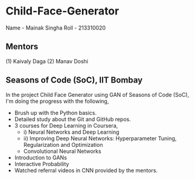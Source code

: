 # Child-Face-Generator
Name - Mainak Singha
Roll - 213310020

## Mentors 
(1) Kaivaly Daga
(2) Manav Doshi

## Seasons of Code (SoC), IIT Bombay

In the project Child Face Generator using GAN of Seasons of Code (SoC), I'm doing the progress with the following,
- Brush up with the Python basics.
- Detailed study about the Git and GitHub repos.
- 3 courses for Deep Learning in Coursera,
  - i) Neural Networks and Deep Learning
  - ii) Improving Deep Neural Networks: Hyperparameter Tuning, Regularization and Optimization
  - Convolutional Neural Networks
- Introduction to GANs
- Interactive Probability
- Watched referral videos in CNN provided by the mentors.
